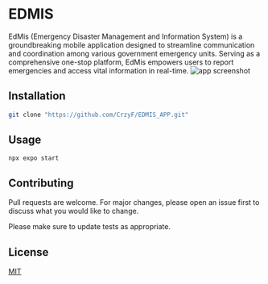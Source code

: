 # EDMIS

EdMis (Emergency Disaster Management and Information System) is a groundbreaking mobile application designed to streamline communication and coordination among various government emergency units. Serving as a comprehensive one-stop platform, EdMis empowers users to report emergencies and access vital information in real-time.
![app screenshot](https://github.com/CrzyF/EDMIS_APP/blob/main/assets/Screenshot.png)

## Installation

```bash
git clone "https://github.com/CrzyF/EDMIS_APP.git"
```

## Usage

```React Native
npx expo start
```

## Contributing

Pull requests are welcome. For major changes, please open an issue first
to discuss what you would like to change.

Please make sure to update tests as appropriate.

## License

[MIT](https://choosealicense.com/licenses/mit/)